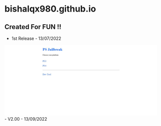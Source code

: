 # bishalqx980.github.io

Created For FUN !!
---
- 1st Release - 13/07/2022
<img src="/v1.JPG">
- V2.00 - 13/09/2022
